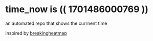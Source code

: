# time_now is (( 1701486000769 ))

an automated repo that shows the currnent time

inspired by [breakingheatmap](https://github.com/breakingheatmap/breakingheatmap)